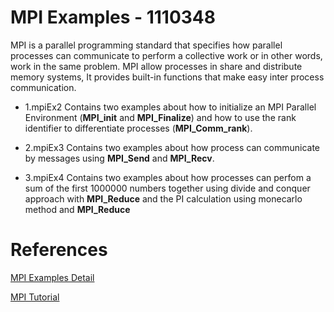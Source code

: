 # MPI Examples - 1110348

MPI is a parallel programming standard that specifies how parallel processes can communicate to perform a collective work or in other words, work in the same problem. MPI allow processes in share and distribute memory systems, It provides built-in functions that make easy inter process communication. 

* 1.mpiEx2 Contains two examples about how to initialize an MPI Parallel Environment 
(**MPI_init** and **MPI_Finalize**) and how to use the rank identifier to differentiate processes (**MPI_Comm_rank**).

* 2.mpiEx3 Contains two examples about how process can communicate by messages using **MPI_Send** and **MPI_Recv**.

* 3.mpiEx4 Contains two examples about how processes can perfom a sum of the first 1000000 numbers together
using divide and conquer approach with **MPI_Reduce** and the PI calculation using monecarlo method and **MPI_Reduce**

# References 
[MPI Examples Detail](https://github.com/josanabr/distributedsystems/blob/master/MPI/README.md)

[MPI Tutorial](http://mpitutorial.com/)
